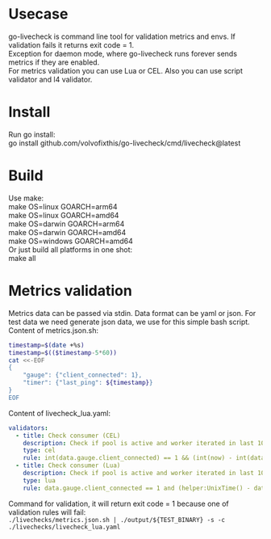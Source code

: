 # Usecase
go-livecheck is command line tool for validation metrics and envs. If validation fails it returns exit code = 1.  
Exception for daemon mode, where go-livecheck runs forever sends metrics if they are enabled.  
For metrics validation you can use Lua or CEL. Also you can use script validator and l4 validator.
# Install
Run go install:  
go install github.com/volvofixthis/go-livecheck/cmd/livecheck@latest 
# Build
Use make:  
make OS=linux GOARCH=arm64  
make OS=linux GOARCH=amd64  
make OS=darwin GOARCH=arm64  
make OS=darwin GOARCH=amd64  
make OS=windows GOARCH=amd64  
Or just build all platforms in one shot:  
make all
# Metrics validation
Metrics data can be passed via stdin. Data format can be yaml or json.
For test data we need generate json data, we use for this simple bash script.  
Content of metrics.json.sh:  
```bash
timestamp=$(date +%s)  
timestamp=$(($timestamp-5*60))  
cat <<-EOF  
{   
    "gauge": {"client_connected": 1},  
    "timer": {"last_ping": ${timestamp}}  
}  
EOF  
```
Content of livecheck_lua.yaml:  
```yaml
validators:  
  - title: Check consumer (CEL)  
    description: Check if pool is active and worker iterated in last 10 minutes  
    type: cel  
    rule: int(data.gauge.client_connected) == 1 && (int(now) - int(data.timer.last_ping) < duration("4m").getSeconds())  
  - title: Check consumer (Lua)  
    description: Check if pool is active and worker iterated in last 10 minutes  
    type: lua  
    rule: data.gauge.client_connected == 1 and (helper:UnixTime() - data.timer.last_ping < helper:Duration("10m"))  
```
Command for validation, it will return exit code = 1 because one of validation rules will fail:  
`./livechecks/metrics.json.sh | ./output/${TEST_BINARY} -s -c ./livechecks/livecheck_lua.yaml`
